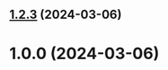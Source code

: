 ## [1.2.3](https://github.com/rbabdourahmonova/git-extended/compare/1.0.0...1.2.3) (2024-03-06)



# 1.0.0 (2024-03-06)




